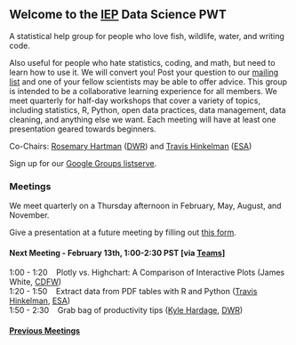 ## Welcome to the [IEP](https://iep.ca.gov/) Data Science PWT

A statistical help group for people who love fish, wildlife, water, and writing code.

Also useful for people who hate statistics, coding, and math, but need to learn how to use it. We will convert you! Post your question to our [mailing list](https://groups.google.com/g/bay-delta-datascience) and one of your fellow scientists may be able to offer advice. This group is intended to be a collaborative learning experience for all members. We meet quarterly for half-day workshops that cover a variety of topics, including statistics, R, Python, open data practices, data management, data cleaning, and anything else we want. Each meeting will have at least one presentation geared towards beginners.

Co-Chairs: [Rosemary Hartman](https://www.linkedin.com/in/rosemary-hartman-1b3b53bb/) ([DWR](https://water.ca.gov/)) and [Travis Hinkelman](https://www.travishinkelman.com/) ([ESA](https://esassoc.com/))

Sign up for our [Google Groups listserve](https://groups.google.com/g/bay-delta-datascience).

### Meetings

We meet quarterly on a Thursday afternoon in February, May, August, and November.

Give a presentation at a future meeting by filling out [this form](https://docs.google.com/forms/d/e/1FAIpQLSfJlYOBoqxdqHwain-XFrraKFtymYsTwxwBMKekBd0B98q5CA/viewform?usp=sf_link).

#### Next Meeting - February 13th, 1:00-2:30 PST [via [Teams](https://teams.microsoft.com/l/meetup-join/19%3ameeting_Zjc5M2I1YTMtNjMxYS00OTUzLWE0YzktNGVhZjFlMGI0NzUx%40thread.v2/0?context=%7b%22Tid%22%3a%22b71d5652-4b83-4257-afcd-7fd177884564%22%2c%22Oid%22%3a%22984f44d5-4180-46ad-9b77-e367b17d9727%22%7d)]

1:00 - 1:20 &nbsp;&nbsp; Plotly vs. Highchart: A Comparison of Interactive Plots (James White, [CDFW](https://wildlife.ca.gov/))  
1:20 - 1:50 &nbsp;&nbsp; Extract data from PDF tables with R and Python ([Travis Hinkelman](https://www.travishinkelman.com/), [ESA](https://esassoc.com/))    
1:50 - 2:30 &nbsp;&nbsp; Grab bag of productivity tips ([Kyle Hardage](https://www.linkedin.com/in/kylehardage/), [DWR](https://water.ca.gov/))  
 
#### [Previous Meetings](https://interagencyecologicalprogram.github.io/DataScience/agendas)

